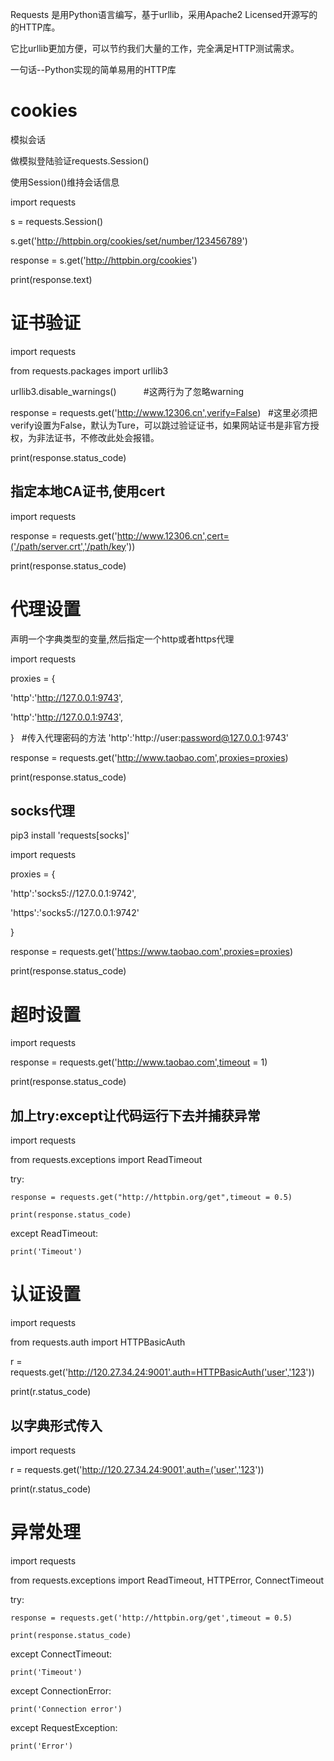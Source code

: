 Requests 是用Python语言编写，基于urllib，采用Apache2 Licensed开源写的的HTTP库。

它比urllib更加方便，可以节约我们大量的工作，完全满足HTTP测试需求。

一句话--Python实现的简单易用的HTTP库



# cookies

模拟会话

做模拟登陆验证requests.Session()

使用Session()维持会话信息

import requests

s = requests.Session()

s.get('http://httpbin.org/cookies/set/number/123456789')

response = s.get('http://httpbin.org/cookies')

print(response.text)

# 证书验证

import requests

from requests.packages import urllib3

urllib3.disable_warnings()           #这两行为了忽略warning

response = requests.get('http://www.12306.cn',verify=False)   #这里必须把verify设置为False，默认为Ture，可以跳过验证证书，如果网站证书是非官方授权，为非法证书，不修改此处会报错。

print(response.status_code)


## 指定本地CA证书,使用cert
import requests

response = requests.get('http://www.12306.cn',cert=('/path/server.crt','/path/key'))

print(response.status_code)


# 代理设置
声明一个字典类型的变量,然后指定一个http或者https代理

import requests

proxies = {
    
   'http':'http://127.0.0.1:9743',
    
   'http':'http://127.0.0.1:9743',

}    #传入代理密码的方法 'http':'http://user:password@127.0.0.1:9743'

response = requests.get('http://www.taobao.com',proxies=proxies)

print(response.status_code)

## socks代理
pip3 install 'requests[socks]'

import requests

proxies = {

   'http':'socks5://127.0.0.1:9742',
   
   'https':'socks5://127.0.0.1:9742'
   
}

response = requests.get('https://www.taobao.com',proxies=proxies)

print(response.status_code)

# 超时设置
import requests

response = requests.get('http://www.taobao.com',timeout = 1)

print(response.status_code)

## 加上try:except让代码运行下去并捕获异常
import requests

from requests.exceptions import ReadTimeout

try:
    
    response = requests.get("http://httpbin.org/get",timeout = 0.5)
    
    print(response.status_code)
    
except ReadTimeout:
    
    print('Timeout')

# 认证设置
import requests

from requests.auth import HTTPBasicAuth

r = requests.get('http://120.27.34.24:9001'.auth=HTTPBasicAuth('user','123'))

print(r.status_code)

## 以字典形式传入

import requests

r = requests.get('http://120.27.34.24:9001',auth=('user','123'))

print(r.status_code)

# 异常处理
import requests

from requests.exceptions import ReadTimeout, HTTPError, ConnectTimeout

try:
    
    response = requests.get('http://httpbin.org/get',timeout = 0.5)
    
    print(response.status_code)

except ConnectTimeout:
    
    print('Timeout')
    
except ConnectionError:
    
    print('Connection error')
    
except RequestException:

    print('Error')
